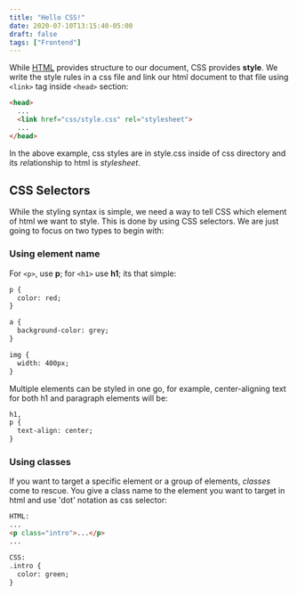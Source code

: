 ```yaml
---
title: "Hello CSS!"
date: 2020-07-10T13:15:40-05:00
draft: false
tags: ["Frontend"]
---
```


While [HTML](../b34) provides structure to our document, CSS provides **style**. We write the style rules in a css file and link our html document to that file using `<link>` tag inside `<head>` section:

```html
<head>
  ...
  <link href="css/style.css" rel="stylesheet">
  ...
</head>
```
In the above example, css styles are in style.css inside of css directory and its *rel*ationship to html is *stylesheet*.

## CSS Selectors
While the styling syntax is simple, we need a way to tell CSS which element of html we want to style. This is done by using CSS selectors. We are just going to focus on two types to begin with:

### Using element name
For `<p>`, use **p**; for `<h1>` use **h1**; its that simple:
```html
p {
  color: red;
}

a {
  background-color: grey;
}

img {
  width: 400px;
}
```

Multiple elements can be styled in one go, for example, center-aligning text for both h1 and paragraph elements will be:
```html
h1,
p {
  text-align: center;  
}
```
### Using classes
If you want to target a specific element or a group of elements, *classes* come to rescue. You give a class name to the element you want to target in html and use 'dot' notation as css selector:
```html
HTML:
...
<p class="intro">...</p>
...

CSS:
.intro {
  color: green;
}
```

